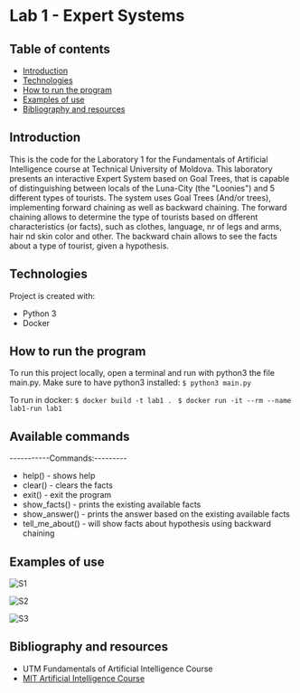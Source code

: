 # Lab 1 - Expert Systems


## Table of contents
* [Introduction](#introduction)
* [Technologies](#technologies)
* [How to run the program](#how-to-run-the-program)
* [Examples of use](#examples-of-use)
* [Bibliography and resources](#bibliography-and-resources)


## Introduction
This is the code for the Laboratory 1 for the Fundamentals of Artificial Intelligence course at Technical University of Moldova.
This laboratory presents an interactive Expert System based on Goal Trees, that is capable of distinguishing between locals of the Luna-City (the "Loonies") and 5 different types of tourists. The system uses Goal Trees (And/or trees), implementing forward chaining as well as backward chaining.
The forward chaining allows to determine the type of tourists based on dfferent characteristics (or facts), such as clothes, language, nr of legs and arms, hair nd skin color and other. The backward chain allows to see the facts about a type of tourist, given a hypothesis.

## Technologies
Project is created with:
* Python 3
* Docker

## How to run the program
To run this project locally, open a terminal and run with python3 the file main.py. Make sure to have python3 installed:
```$ python3 main.py```

To run in docker:
```$ docker build -t lab1 . ```
```$ docker run -it --rm --name lab1-run lab1```

## Available commands
-----------Commands:---------
- help()         -  shows help
- clear()        -  clears the facts
- exit()         -  exit the program
- show_facts()   - prints the existing available facts
- show_answer()   - prints the answer based on the  existing available facts
- tell_me_about() - will show facts about hypothesis using backward chaining


## Examples of use
![S1](https://github.com/mdiannna/Labs_UTM_AI/blob/main/Lab1/screenshots/image1.png?raw=true)

![S2](https://github.com/mdiannna/Labs_UTM_AI/blob/main/Lab1/screenshots/image2.png?raw=true)

![S3](https://github.com/mdiannna/Labs_UTM_AI/blob/main/Lab1/screenshots/image3.png?raw=true)



## Bibliography and resources
- UTM Fundamentals of Artificial Intelligence Course
- [MIT Artificial Intelligence Course](https://ocw.mit.edu/courses/electrical-engineering-and-computer-science/6-034-artificial-intelligence-fall-2010/index.htm)
